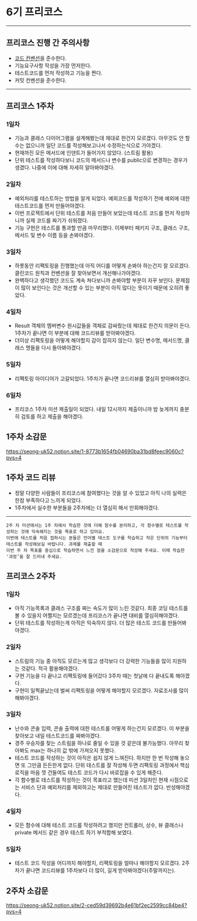 # 6기 프리코스

---
## 프리코스 진행 간 주의사항
- [코드 컨벤션](https://newwisdom.tistory.com/m/96)을 준수한다.
- 기능요구사항 작성을 가장 먼저한다.
- 테스트코드를 먼저 작성하고 기능을 짠다.
- 커밋 컨벤션을 준수한다.


---

## 프리코스 1주차

### 1일차
- 기능과 클래스 다이어그램을 설계해봤는데 제대로 한건지 모르겠다. 아무것도 안 할 수는 없으니까
일단 코드를 작성해보고나서 수정하는식으로 가야겠다.
- 현재까진 모든 메서드에 인덴트가 들어가지 않았다. (스트림 활용)
- 단위 테스트를 작성하다보니 코드의 메서드나 변수를 public으로 변경하는 경우가 생겼다. 나중에 이에 대해 자세히 알아봐야겠다.

### 2일차
- 예외처리를 테스트하는 방법을 알게 되었다. 예외코드를 작성하기 전에 예외에 대한 테스트코드를 먼저 만들어야겠다.
- 이번 프로젝트에서 단위 테스트를 처음 만들어 보았는데 테스트 코드를 먼저 작성하니까 실제 코드를 짜기가 쉬워졌다.
- 기능 구현은 테스트를 통과할 만큼 마무리했다. 이제부터 패키지 구조, 클래스 구조, 메서드 및 변수 이름 등을 손봐야겠다.

### 3일차
- 하룻동안 리팩토링을 진행했는데 아직 어디를 어떻게 손봐야 하는건지 잘 모르겠다. 클린코드 원칙과 컨벤션을 잘 찾아보면서 개선해나가야겠다.
- 완벽하다고 생각했던 코드도 계속 쳐다보니까 손봐야할 부분이 자꾸 보인다. 문제점이 많이 보인다는 것은 개선할 수 있는 부분이 아직 많다는
뜻이기 때문에 오히려 좋았다.

### 4일차 
- Result 객체의 멤버변수 원시값들을 객체로 감싸줬는데 제대로 한건지 의문이 든다. 1주차가 끝나면 이 부분에 대해 코드리뷰를 받아봐야겠다.
- 더이상 리팩토링을 어떻게 해야할지 감이 잡히지 않는다. 일단 변수명, 메서드명, 클래스 명들을 다시 돌아봐야겠다.

### 5일차
- 리팩토링 아이디어가 고갈되었다. 1주차가 끝나면 코드리뷰를 열심히 받아봐야겠다.

### 6일차
- 프리코스 1주차 미션 제출일이 되었다. 내일 12시까지 제출이니까 밤 늦게까지 충분히 검토를 하고 제출을 해야겠다.


## 1주차 소감문
https://seong-uk52.notion.site/1-8773b1654fb04690ba31bd8feec9060c?pvs=4

## 1주차 코드 리뷰
- 정말 다양한 사람들이 프리코스에 참여했다는 것을 알 수 있었고 아직 나의 실력은 한참 부족하다고 느끼게 되었다.
- 1주차에서 실수한 부분들을 2주차에는 더 열심히 해서 만회해야겠다.

---
```
2주 차 미션에서는 1주 차에서 학습한 것에 더해 함수를 분리하고, 각 함수별로 테스트를 작성하는 것에 익숙해지는 것을 목표로 하고 있어요. 
이번에 테스트를 처음 접하시는 분들은 언어별 테스트 도구를 학습하고 작은 단위의 기능부터 테스트를 작성해보길 바랍니다. 과제를 제출할 때 
이번 주 차 목표를 중심으로 학습하면서 느낀 점을 소감문으로 작성해 주세요. 이때 학습한 '과정’을 잘 드러내 주세요.
```
## 프리코스 2주차

### 1일차
- 아직 기능목록과 클래스 구조를 짜는 속도가 많이 느린 것같다. 최종 코딩 테스트를 볼 수 있을지 어쩔지는 모르겠는데 프리코스가 끝나면
대비를 열심히해야겠다.
- 단위 테스트를 작성하는게 아직은 익숙하지 않다. 더 많은 테스트 코드를 만들어봐야겠다.


### 2일차
- 스트림의 기능 중 아직도 모르는게 많고 생각보다 더 강력한 기능들을 많이 지원하는 것같다. 적극 활용해야겠다.
- 구현 기능을 다 끝나고 리팩토링에 들어갔다 3주차 때는 첫날에 다 끝내도록 해야겠다.
- 구현이 일찍끝났는데 벌써 리팩토링을 어떻게 해야할지 모르겠다. 자료조사를 많이 해봐야겠다.

### 3일차
- 난수와 콘솔 입력, 콘솔 출력에 대한 테스트를 어떻게 하는건지 모르겠다. 이 부분을 찾아보고 내일 테스트코드를 짜봐야겠다.
- 경주 우승자를 찾는 스트림을 하나로 줄일 수 있을 것 같은데 불가능했다. 아무리 찾아봐도 max는 하나의 값 밖에 가져오지 못했다.
- 테스트 코드를 작성하는 것이 아직은 쉽지 않게 느껴진다. 하지만 한 번 작성해 놓으면 또 그만큼 든든한게 없다. 단위 테스트를 잘 작성해 두면
리팩토링 과정에서 핵심 로직을 마음 껏 건들여도 테스트 코드가 다시 바로잡을 수 있게 해준다.
- 각 함수별로 테스트를 작성하는 것이 목표라고 했는데 미션 3일차인 현재 시점으로는 서비스 단과 예외처리를 제외하고는 제대로 만들어진
테스트가 없다. 반성해야겠다.

### 4일차
- 모든 함수에 대해 테스트 코드를 작성하려고 했지만 컨트롤러, 상수, 뷰 클래스나 private 메서드 같은 경우 테스트 하기 부적합해 보였다.

### 5일차
- 테스트 코드 작성을 어디까지 해야할지, 리팩토링을 얼마나 해야할지 모르겠다. 2주차가 끝나면 코드리뷰를 1주차보다
더 많이, 길게 받아봐야겠다(주말까지는).

## 2주차 소감문
https://seong-uk52.notion.site/2-ced59d39692b4e61bf2ec2599cc84be4?pvs=4


